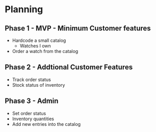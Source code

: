 # Planning

## Phase 1 - MVP - Minimum Customer features
* Hardcode a small catalog
   * Watches I own
* Order a watch from the catalog

## Phase 2 - Addtional Customer Features
* Track order status
* Stock status of inventory

## Phase 3 - Admin
* Set order status
* Inventory quantities
* Add new entries into the catalog
